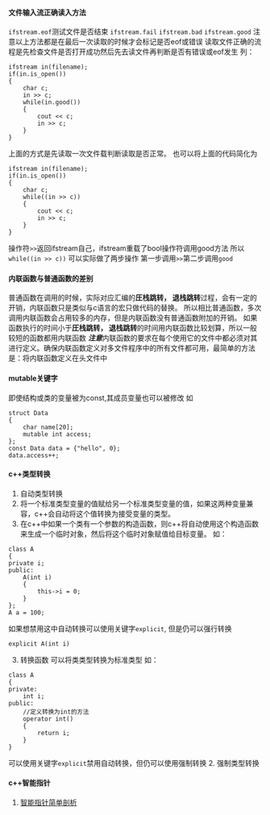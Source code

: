 #### 文件输入流正确读入方法
`ifstream.eof`测试文件是否结束
`ifstream.fail`
`ifstream.bad`
`ifstream.good`
注意以上方法都是在最后一次读取的时候才会标记是否eof或错误
读取文件正确的流程是先检查文件是否打开成功然后先去读文件再判断是否有错误或eof发生
列：
```
ifstream in(filename);
if(in.is_open())
{
    char c;
    in >> c;
    while(in.good())
    {
        cout << c;
        in >> c;
    }
}
```
上面的方式是先读取一次文件载判断读取是否正常。
也可以将上面的代码简化为
```
ifstream in(filename);
if(in.is_open())
{
    char c;
    while((in >> c))
    {
        cout << c;
        in >> c;
    }
}

```
操作符`>>`返回ifstream自己，ifstream重载了bool操作符调用good方法
所以`while((in >> c))` 可以实际做了两步操作
第一步调用`>>`第二步调用`good`



#### 内联函数与普通函数的差别
普通函数在调用的时候，实际对应汇编的**圧栈跳转， 退栈跳转**过程，会有一定的开销，内联函数只是类似与c语言的宏只做代码的替换。
所以相比普通函数，多次调用内联函数会占用较多的内存，但是内联函数没有普通函数附加的开销。
如果函数执行的时间小于**圧栈跳转， 退栈跳转**的时间用内联函数比较划算，所以一般较短的函数都用内联函数
***注意***内联函数的要求在每个使用它的文件中都必须对其进行定义。确保内联函数定义对多文件程序中的所有文件都可用，最简单的方法是：将内联函数定义在头文件中



#### mutable关键字
即使结构或类的变量被为const,其成员变量也可以被修改
如
```
struct Data
{
    char name[20];
    mutable int access;
};
const Data data = {"hello", 0};
data.access++;
```
#### c++类型转换
1. 自动类型转换
 1. 将一个标准类型变量的值赋给另一个标准类型变量的值，如果这两种变量兼容，c++会自动将这个值转换为接受变量的类型。
 2. 在c++中如果一个类有一个参数的构造函数，则c++将自动使用这个构造函数来生成一个临时对象，然后将这个临时对象赋值给目标变量。
 如：
 ```
 class A
 {
 private i;
 public:
     A(int i)
     {
         this->i = 0;
     }    
 };
 A a = 100;
 ```
 如果想禁用这中自动转换可以使用关键字`explicit`, 但是仍可以强行转换
 ```
 explicit A(int i)
 ```
 3. 转换函数
 可以将类类型转换为标准类型
 如：
 ```
 class A
 {
 private:
     int i;
 public:
     //定义转换为int的方法
     operator int()
     {
         return i;
     }
 }
 ```
 可以使用关键字`explicit`禁用自动转换，但仍可以使用强制转换
2. 强制类型转换

#### c++智能指针
1. [智能指针简单剖析](https://github.com/lanxuezaipiao/ReadingNotes/blob/master/C%2B%2B%E8%AF%BB%E4%B9%A6%E7%AC%94%E8%AE%B0/C%2B%2B%E6%99%BA%E8%83%BD%E6%8C%87%E9%92%88%E7%AE%80%E5%8D%95%E5%89%96%E6%9E%90.md)
